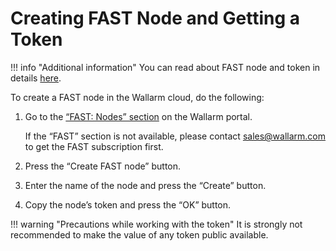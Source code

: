 [doc-about-token]:              internals.md#token
[link-wl-portal-node-tab]:      https://us1.my.wallarm.com/testing/nodes


#   Creating FAST Node and Getting a Token

!!! info "Additional information"
    You can read about FAST node and token in details [here][doc-about-token].

To create a FAST node in the Wallarm cloud, do the following:
1.  Go to the [“FAST: Nodes” section][link-wl-portal-node-tab] on the Wallarm portal.

    If the “FAST” section is not available, please contact [sales@wallarm.com](mailto:sales@wallarm.com) to get the FAST subscription first.
2.  Press the “Create FAST node” button.
3.  Enter the name of the node and press the “Create” button.
4.  Copy the node’s token and press the “OK” button.

!!! warning "Precautions while working with the token"
    It is strongly not recommended to make the value of any token public available.